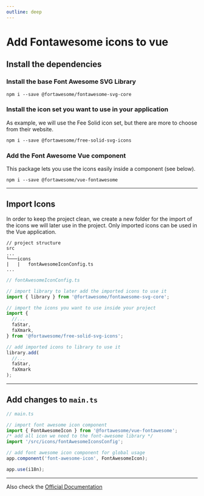 ```yaml
---
outline: deep
---
```


# Add Fontawesome icons to vue

## Install the dependencies

### Install the base Font Awesome SVG Library

```console
npm i --save @fortawesome/fontawesome-svg-core
```

### Install the icon set you want to use in your application

As example, we will use the Fee Solid icon set, but there are more to choose from their website.

```console
npm i --save @fortawesome/free-solid-svg-icons
```

### Add the Font Awesome Vue component

This package lets you use the icons easily inside a component (see below).

```console
npm i --save @fortawesome/vue-fontawesome
```

---

## Import Icons

In order to keep the project clean, we create a new folder for the import of the icons we will later use
in the project. Only imported icons can be used in the Vue application.

```
// project structure
src
...
└───icons
|   |   fontAwesomeIconConfig.ts
...
```

```typescript
// fontAwesomeIconConfig.ts

// import library to later add the imported icons to use it
import { library } from '@fortawesome/fontawesome-svg-core';

// import the icons you want to use inside your project
import {
  //...
  faStar,
  faXmark,
} from '@fortawesome/free-solid-svg-icons';

// add imported icons to library to use it
library.add(
  //...
  faStar,
  faXmark
);
```

---

## Add changes to `main.ts`

```typescript
// main.ts

// import font awesome icon component
import { FontAwesomeIcon } from '@fortawesome/vue-fontawesome';
/* add all icon we need to the font-awesome library */
import '/src/icons/fontAwesomeIconsConfig';

// add font awesome icon component for global usage
app.component('font-awesome-icon', FontAwesomeIcon);

app.use(i18n);
```

---

Also check the [Official Documentation](https://docs.fontawesome.com/web/use-with/vue)